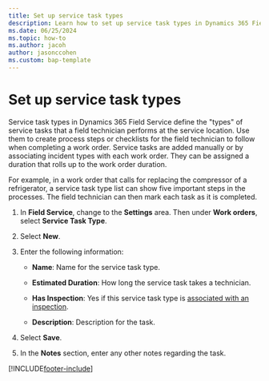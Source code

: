 ```yaml
---
title: Set up service task types
description: Learn how to set up service task types in Dynamics 365 Field Service
ms.date: 06/25/2024
ms.topic: how-to
ms.author: jacoh
author: jasonccohen
ms.custom: bap-template
---
```

# Set up service task types

Service task types in Dynamics 365 Field Service define the "types" of service tasks that  a field technician performs at the service location. Use them to create process steps or checklists for the field technician to follow when completing a work order. Service tasks are added manually or by associating incident types with each work order. They can be assigned a duration that rolls up to the work order duration.  
  
For example, in a work order that calls for replacing the compressor of a refrigerator, a service task type list can show five important steps in the processes. The field technician can then mark each task as it is completed.  
  
1. In **Field Service**, change to the **Settings** area. Then under **Work orders**, select **Service Task Type**.  
  
1. Select **New**.  
  
1. Enter the following information:

   - **Name**: Name for the service task type.

   - **Estimated Duration**: How long the service task takes a technician.  
  
   - **Has Inspection**: Yes if this service task type is [associated with an inspection](inspections.md#associate-inspection-to-service-task-type).

   - **Description**: Description for the task.  
  
1. Select **Save**.  
  
1. In the **Notes** section, enter any other notes regarding the task.  
  
[!INCLUDE[footer-include](../includes/footer-banner.md)]

